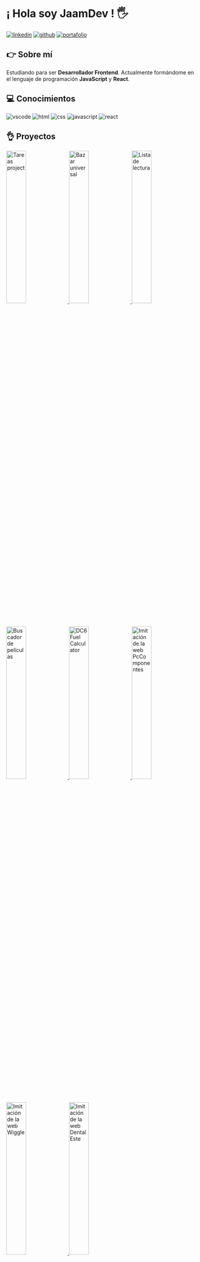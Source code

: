 # ¡ Hola soy JaamDev ! 🖐️

[![linkedin](https://img.shields.io/static/v1?label=&message=linkedin&color=0e76a8&logo=linkedin&logoColor=white&style=for-the-badge)](https://www.linkedin.com)
[![github](https://img.shields.io/static/v1?label=&message=github&color=181717&logo=github&logoColor=white&style=for-the-badge)](https://github.com/jaamdev)
[![portafolio](https://img.shields.io/static/v1?label=&message=portafolio&color=00A50C&style=for-the-badge)](https://jaamdev.github.io/portfolio/)

## 👉 Sobre mí
Estudiando para ser **Desarrollador Frontend**. Actualmente formándome en el lenguaje de programación **JavaScript** y **React**.

## 💻 Conocimientos
![vscode](https://img.shields.io/static/v1?label=&message=vs%20code&color=007acc&logo=visualstudiocode&logoColor=white&style=for-the-badge)
![html](https://img.shields.io/static/v1?label=&message=html5&color=e34F26&logo=html5&logoColor=white&style=for-the-badge)
![css](https://img.shields.io/static/v1?label=&message=css3&color=1572b6&logo=css3&logoColor=white&style=for-the-badge)
![javascript](https://img.shields.io/static/v1?label=&message=javascript&color=f7df1e&logo=javascript&logoColor=white&style=for-the-badge)
![react](https://img.shields.io/static/v1?label=&message=react&color=61dafb&logo=react&logoColor=white&style=for-the-badge)

## 👌 Proyectos
<a href='https://github.com/jaamdev/tasks-frontend-project' title="Tareas Project" target='_blank'>
  <img width='32%'  src='https://raw.githubusercontent.com/jaamdev/portfolio/main/public/tasks-project.jpg' alt='Tareas project' />
</a>
<a href='https://github.com/jaamdev/prueba-bazar-universal-frontend' title="Bazar universal" target='_blank'>
  <img width='32%'  src='https://raw.githubusercontent.com/jaamdev/portfolio/main/public/bazar-universal-prueba.jpg' alt='Bazar universal' />
</a>
<a href='https://github.com/jaamdev/prueba-reading-list' title="Lista de lectura" target='_blank'>
  <img width='32%'  src='https://raw.githubusercontent.com/jaamdev/portfolio/main/public/reading-list-prueba.jpg' alt='Lista de lectura' />
</a>
<a href='https://github.com/jaamdev/busca-pelis-project' title="Buscador de películas" target='_blank'>
  <img width='32%'  src='https://raw.githubusercontent.com/jaamdev/portfolio/main/public/busca-pelis-project.jpg' alt='Buscador de películas' />
</a>
<a href='https://github.com/jaamdev/dc6-fuel-calculator' title="DC6 Fuel Calculator" target='_blank'>
  <img width='32%'  src='https://raw.githubusercontent.com/jaamdev/portfolio/main/public/dc6-fuel-calculator-project.jpg' alt='DC6 Fuel Calculator' />
</a>
<a href='https://github.com/jaamdev/pchardware-project' title="Imitación de la web PcComponentes" target='_blank'>
  <img width='32%'  src='https://raw.githubusercontent.com/jaamdev/portfolio/main/public/pchardware-project.jpg' alt='Imitación de la web PcComponentes' />
</a>
<a href='https://github.com/jaamdev/bicis-project' title="Imitación de la web Wiggle" target='_blank'>
  <img width='32%'  src='https://raw.githubusercontent.com/jaamdev/portfolio/main/public/bicis-project.jpg' alt='Imitación de la web Wiggle' />
</a>
<a href='https://github.com/jaamdev/clinica-dental-project' title="Imitación de la web Dental Este" target='_blank'>
  <img width='32%'  src='https://raw.githubusercontent.com/jaamdev/portfolio/main/public/clinica-dental-project.jpg' alt='Imitación de la web Dental Este' />
</a>
